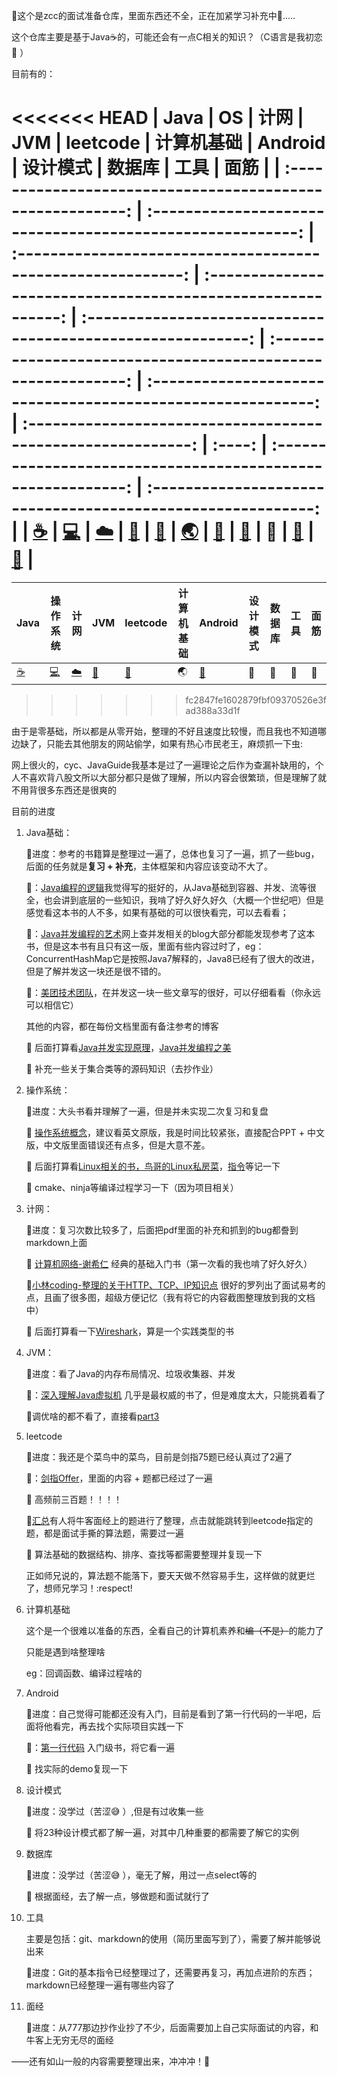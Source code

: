:wave:这个是zcc的面试准备仓库，里面东西还不全，正在加紧学习补充中:running:.....

这个仓库主要是基于Java:coffee:的，可能还会有一点C相关的知识？（C语言是我初恋:candy: ）

目前有的：

<<<<<<< HEAD
|                            Java                            |                             OS                             |                             计网                             |                             JVM                              |                           leetcode                           |                          计算机基础                          |                           Android                            |                           设计模式                           | 数据库 |                             工具                             |                             面筋                             |
| :--------------------------------------------------------: | :--------------------------------------------------------: | :----------------------------------------------------------: | :----------------------------------------------------------: | :----------------------------------------------------------: | :----------------------------------------------------------: | :----------------------------------------------------------: | :----------------------------------------------------------: | :----: | :----------------------------------------------------------: | :----------------------------------------------------------: |
| [:coffee:](https://github.com/amyZhoucc/CS/tree/main/java) | [:computer:](https://github.com/amyZhoucc/CS/tree/main/os) | [:cloud:](https://github.com/amyZhoucc/CS/tree/main/%E8%AE%A1%E7%BD%91) | [:japanese_ogre:](​https://github.com/amyZhoucc/CS/tree/main/jvm) | [:lion:](​https://github.com/amyZhoucc/CS/tree/main/leetcode_%E5%A4%A7%E6%88%98300%E9%A2%98) | [:earth_asia:](​https://github.com/amyZhoucc/CS/tree/main/%E8%AE%A1%E7%AE%97%E6%9C%BA%E5%9F%BA%E7%A1%80%E7%9F%A5%E8%AF%86) | [:robot:](https://github.com/amyZhoucc/CS/tree/main/android%E5%AD%A6%E4%B9%A0%E7%AC%94%E8%AE%B0) | [:deer:](​https://github.com/amyZhoucc/CS/tree/main/%E8%AE%BE%E8%AE%A1%E6%A8%A1%E5%BC%8F) | :memo: | [:slot_machine:](​https://github.com/amyZhoucc/CS/tree/main/%E5%B7%A5%E5%85%B7) | [:trumpet:](​https://github.com/amyZhoucc/CS/tree/main/%E7%83%A4%E9%9D%A2%E7%AD%8B) |
=======
| Java         | 操作系统   | 计网    | JVM             | leetcode | 计算机基础   | Android | 设计模式 | 数据库 | 工具           | 面筋      |
| ------------ | ---------- | ------- | --------------- | -------- | ------------ | ------- | -------- | ------ | -------------- | --------- |
| [:coffee:](https://github.com/amyZhoucc/CS/tree/main/java)​ | [:computer:](https://github.com/amyZhoucc/CS/tree/main/os) | [:cloud:](https://github.com/amyZhoucc/CS/tree/main/计网) | [:japanese_ogre:](https://github.com/amyZhoucc/CS/tree/main/jvm) | [:lion:](https://github.com/amyZhoucc/CS/tree/main/leetcode_大战300题)   | :earth_asia: | [:robot:](https://github.com/amyZhoucc/CS/tree/main/android学习笔记) | :deer:   | :memo: | :slot_machine: | :trumpet: |
>>>>>>> fc2847fe1602879fbf09370526e3fad388a33d1f

由于是零基础，所以都是从零开始，整理的不好且速度比较慢，而且我也不知道哪边缺了，只能去其他朋友的网站偷学，如果有热心市民老王，麻烦抓一下虫:

网上很火的，cyc、JavaGuide我基本是过了一遍理论之后作为查漏补缺用的，个人不喜欢背八股文所以大部分都只是做了理解，所以内容会很繁琐，但是理解了就不用背很多东西还是很爽的

目前的进度

1. Java基础：

   :bookmark_tabs:进度：参考的书籍算是整理过一遍了，总体也复习了一遍，抓了一些bug，后面的任务就是**复习 + 补充**，主体框架和内容应该变动不大了。

   :book:：[Java编程的逻辑](https://weread.qq.com/web/reader/b51320f05e159eb51b29226)我觉得写的挺好的，从Java基础到容器、并发、流等很全，也会讲到底层的一些知识，我啃了好久好久好久（大概一个世纪吧）但是感觉看这本书的人不多，如果有基础的可以很快看完，可以去看看；

   :book:：[Java并发编程的艺术](https://weread.qq.com/web/reader/247324e05a66a124750d9e9)网上查并发相关的blog大部分都能发现参考了这本书，但是这本书有且只有这一版，里面有些内容过时了，eg：ConcurrentHashMap它是按照Java7解释的，Java8已经有了很大的改进，但是了解并发这一块还是很不错的。

   :book:：[美团技术团队](https://tech.meituan.com/)，在并发这一块一些文章写的很好，可以仔细看看（你永远可以相信它）

   其他的内容，都在每份文档里面有备注参考的博客

   :flags: 后面打算看[Java并发实现原理](https://weread.qq.com/web/reader/6de3271071dbddc06de1a75kc81322c012c81e728d9d180)，[Java并发编程之美](https://weread.qq.com/web/reader/81c32b507184869281c2a23kc81322c012c81e728d9d180)

   :flags: 补充一些关于集合类等的源码知识（去抄作业）

2. 操作系统：

   :bookmark_tabs:进度：大头书看并理解了一遍，但是并未实现二次复习和复盘

   :book: [操作系统概念](https://book.douban.com/subject/30297919/)，建议看英文原版，我是时间比较紧张，直接配合PPT + 中文版，中文版里面错误还有点多，但是大意不差。

   :flags: 后面打算看[Linux相关的书，鸟哥的Linux私房菜](http://linux.vbird.org/)，[指令](https://www.runoob.com/w3cnote/linux-common-command-2.html)等记一下

   :flags: cmake、ninja等编译过程学习一下（因为项目相关）

3. 计网：

   :bookmark_tabs:进度：复习次数比较多了，后面把pdf里面的补充和抓到的bug都誊到markdown上面

   :book: [计算机网络-谢希仁](https://weread.qq.com/web/reader/af532c005a007caf51371b1) 经典的基础入门书（第一次看的我也啃了好久好久）

   :book:[小林coding-整理的关于HTTP、TCP、IP知识点](https://blog.csdn.net/qq_34827674/category_9811520.html) 很好的罗列出了面试易考的点，且画了很多图，超级方便记忆（我有将它的内容截图整理放到我的文档中）

   :flags: 后面打算看一下[Wireshark](https://weread.qq.com/web/reader/86c329705b208086cbdf910)，算是一个实践类型的书

4. JVM：

   :bookmark_tabs:进度：看了Java的内存布局情况、垃圾收集器、并发

   :book:：[深入理解Java虚拟机](https://weread.qq.com/web/reader/9b832f305933f09b86bd2a9) 几乎是最权威的书了，但是难度太大，只能挑着看了

   :flags:调优啥的都不看了，直接看[part3](https://weread.qq.com/web/reader/9b832f305933f09b86bd2a9k45c322601945c48cce2e120)

5. leetcode

   :bookmark_tabs:进度：我还是个菜鸟中的菜鸟，目前是剑指75题已经认真过了2遍了

   :book:：[剑指Offer](https://book.douban.com/subject/6966465/)，里面的内容 + 题都已经过了一遍

   :flags: 高频前三百题！！！！

   :flags:[汇总](https://codetop.cc/#/home)有人将牛客面经上的题进行了整理，点击就能跳转到leetcode指定的题，都是面试手撕的算法题，需要过一遍

   :flags: 算法基础的数据结构、排序、查找等都需要整理并复现一下

   正如师兄说的，算法题不能落下，要天天做不然容易手生，这样做的就更烂了，想师兄学习！:respect!

6. 计算机基础

   这个是一个很难以准备的东西，全看自己的计算机素养和~~编（不是）~~的能力了

   只能是遇到啥整理啥

   eg：回调函数、编译过程啥的

7. Android

   :bookmark_tabs:进度：自己觉得可能都还没有入门，目前是看到了第一行代码的一半吧，后面将他看完，再去找个实际项目实践一下

   :book:：[第一行代码](https://weread.qq.com/web/reader/7c532360718ff6317c5255d) 入门级书，将它看一遍

   :flags: 找实际的demo复现一下

8. 设计模式

   :bookmark_tabs:进度：没学过（苦涩:sweat_smile: ）,但是有过收集一些

   :flags: 将23种设计模式都了解一遍，对其中几种重要的都需要了解它的实例

9. 数据库

   :bookmark_tabs:进度：没学过（苦涩:sweat_smile: ），毫无了解，用过一点select等的

   :flags: 根据面经，去了解一点，够做题和面试就行了

10. 工具

    主要是包括：git、markdown的使用（简历里面写到了），需要了解并能够说出来

    :bookmark_tabs:进度：Git的基本指令已经整理过了，还需要再复习，再加点进阶的东西；markdown已经整理一遍有哪些内容了

11. 面经

    :bookmark_tabs:进度：从777那边抄作业抄了不少，后面需要加上自己实际面试的内容，和牛客上无穷无尽的面经

——还有如山一般的内容需要整理出来，冲冲冲！:rocket:
